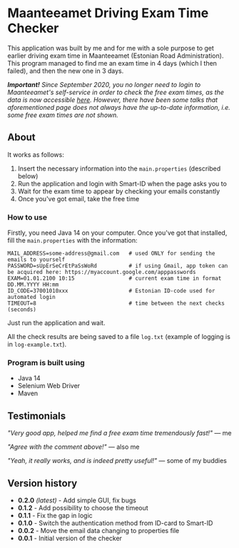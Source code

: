 # Maanteeamet Driving Exam Time Checker
This application was built by me and for me with a sole purpose to get earlier driving exam time in Maanteeamet (Estonian Road Administration).
This program managed to find me an exam time in 4 days (which I then failed), and then the new one in 3 days.

***Important!** Since September 2020, you no longer need to login to Maanteeamet's self-service in order to check the free exam times, as the data is now accessible [here](https://eteenindus.mnt.ee/public/vabadSoidueksamiajad.xhtml).
However, there have been some talks that aforementioned page does not always have the up-to-date information, i.e. some free exam times are not shown.*

## About
It works as follows:
1. Insert the necessary information into the ```main.properties``` (described below)
2. Run the application and login with Smart-ID when the page asks you to
3. Wait for the exam time to appear by checking your emails constantly
4. Once you've got email, take the free time

### How to use

Firstly, you need Java 14 on your computer. Once you've got that installed, fill the ```main.properties``` with the information:
```
MAIL_ADDRESS=some-address@gmail.com   # used ONLY for sending the emails to yourself
PASSWORD=sUpErSeCrEtPaSsWoRd          # if using Gmail, app token can be acquired here: https://myaccount.google.com/apppasswords
EXAM=01.01.2100 10:15                 # current exam time in format DD.MM.YYYY HH:mm
ID_CODE=37001010xxx                   # Estonian ID-code used for automated login
TIMEOUT=8                             # time between the next checks (seconds)
```
Just run the application and wait.

All the check results are being saved to a file ```log.txt``` (example of logging is in ```log-example.txt```).

### Program is built using
- Java 14
- Selenium Web Driver
- Maven

## Testimonials

_"Very good app, helped me find a free exam time tremendously fast!"_  —  me

_"Agree with the comment above!"_  —  also me

_"Yeah, it really works, and is indeed pretty useful!"_  —  some of my buddies

## Version history
- **0.2.0** *(latest)* - Add simple GUI, fix bugs
- **0.1.2** - Add possibility to choose the timeout
- **0.1.1** - Fix the gap in logic
- **0.1.0** - Switch the authentication method from ID-card to Smart-ID
- **0.0.2** - Move the email data changing to properties file
- **0.0.1** - Initial version of the checker
